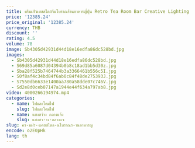 ```yaml
---
title: ครีมฝรั่งเศสสไตล์จีนโบราณร้านอาหารญี่ปุ่น Retro Tea Room Bar Creative Lighting
price: '12385.24'
price_original: '12385.24'
currency: THB
discount: ''
rating: 4.5
volume: 78
image: Sb4305d42931d44d18e16edfa86dc528bd.jpg
images:
  - Sb4305d42931d44d18e16edfa86dc528bd.jpg
  - S69d85a6087d04394b0b8c18ad1bb5d30z.jpg
  - Sba28f525b7464744b3a3366461b556c5I.jpg
  - S0f8af4c34bd84f6ab0c84f48de275393J.jpg
  - S7550db6633e1400aa780a58dde07c746V.jpg
  - Sd2e8d0ceb07147a1944e44f634a797ab8.jpg
video: 4000266194974.mp4
categories:
  - name: ไฟและโคมไฟ
    slug: ไฟและโคมไฟ
  - name: แสงสว่าง กลางแจ้ง
    slug: แสงสว-าง-กลางแจ
slug: คร-มฝร-งเศสสไตล-นโบราณร-านอาหารญ
encode: o2E0pHk
lang: th
---
```

  